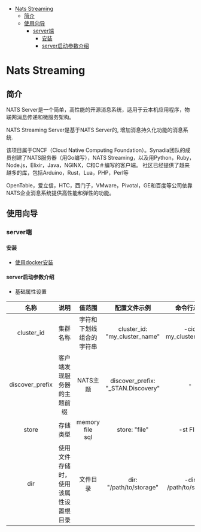 <!-- TOC -->

- [Nats Streaming](#nats-streaming)
    - [简介](#简介)
    - [使用向导](#使用向导)
        - [server端](#server端)
            - [安装](#安装)
            - [server启动参数介绍](#server启动参数介绍)

<!-- /TOC -->

# Nats Streaming

## 简介

NATS Server是一个简单，高性能的开源消息系统，适用于云本机应用程序，物联网消息传递和微服务架构。

NATS Streaming Server是基于NATS Server的, 增加消息持久化功能的消息系统.

该项目属于CNCF（Cloud Native Computing Foundation）。Synadia团队的成员创建了NATS服务器（用Go编写），NATS Streaming，以及用Python，Ruby，Node.js，Elixir，Java，NGINX，C和C＃编写的客户端。 社区已经提供了越来越多的库，包括Arduino，Rust，Lua，PHP，Perl等

OpenTable，爱立信，HTC，西门子，VMware，Pivotal，GE和百度等公司依靠NATS企业消息系统提供高性能和弹性的功能。

## 使用向导

### server端

#### 安装

- [使用docker安装](https://hub.docker.com/_/nats-streaming?tab=description)

#### server启动参数介绍

* 基础属性设置

|名称|说明|值范围|配置文件示例|命令行示例|
|:-:|:-:|:-:|:-:|:-:|
|cluster_id|集群名称|字符和下划线组合的字符串|cluster_id: "my_cluster_name"|-cid my_cluster_name|
|discover_prefix|客户端发现服务器的主题前缀|NATS主题|discover_prefix: "_STAN.Discovery"|-|
|store|存储类型|memory<br/>file<br/>sql|store: "file"|-st FILE|
|dir|使用文件存储时，使用该属性设置根目录|文件目录|dir: "/path/to/storage"|-dir /path/to/storage|
